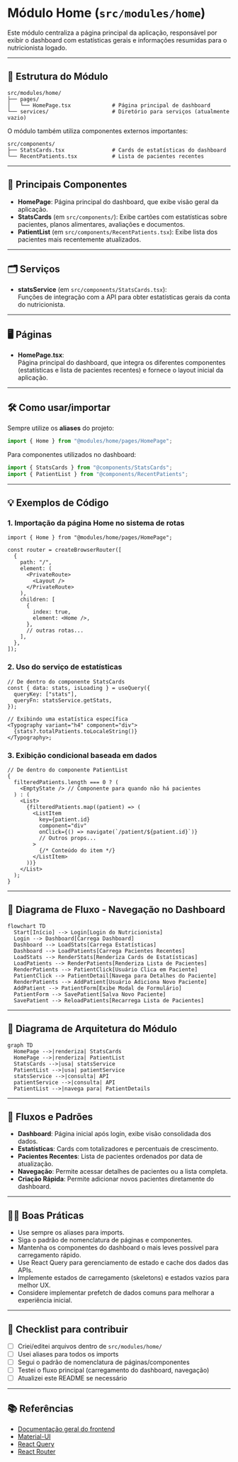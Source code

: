 # Módulo Home (`src/modules/home`)

Este módulo centraliza a página principal da aplicação, responsável por exibir o dashboard com estatísticas gerais e informações resumidas para o nutricionista logado.

---

## 📁 Estrutura do Módulo

```
src/modules/home/
├── pages/
│   └── HomePage.tsx             # Página principal de dashboard
└── services/                    # Diretório para serviços (atualmente vazio)
```

O módulo também utiliza componentes externos importantes:

```
src/components/
├── StatsCards.tsx               # Cards de estatísticas do dashboard
└── RecentPatients.tsx           # Lista de pacientes recentes
```

---

## 🧩 Principais Componentes

- **HomePage**: Página principal do dashboard, que exibe visão geral da aplicação.
- **StatsCards** (em `src/components/`): Exibe cartões com estatísticas sobre pacientes, planos alimentares, avaliações e documentos.
- **PatientList** (em `src/components/RecentPatients.tsx`): Exibe lista dos pacientes mais recentemente atualizados.

---

## 🗂️ Serviços

- **statsService** (em `src/components/StatsCards.tsx`):  
  Funções de integração com a API para obter estatísticas gerais da conta do nutricionista.

---

## 🖥️ Páginas

- **HomePage.tsx**:  
  Página principal do dashboard, que integra os diferentes componentes (estatísticas e lista de pacientes recentes) e fornece o layout inicial da aplicação.

---

## 🛠️ Como usar/importar

Sempre utilize os **aliases** do projeto:

```ts
import { Home } from "@modules/home/pages/HomePage";
```

Para componentes utilizados no dashboard:

```ts
import { StatsCards } from "@components/StatsCards";
import { PatientList } from "@components/RecentPatients";
```

---

## 💡 Exemplos de Código

### 1. Importação da página Home no sistema de rotas

```tsx
import { Home } from "@modules/home/pages/HomePage";

const router = createBrowserRouter([
  {
    path: "/",
    element: (
      <PrivateRoute>
        <Layout />
      </PrivateRoute>
    ),
    children: [
      {
        index: true,
        element: <Home />,
      },
      // outras rotas...
    ],
  },
]);
```

### 2. Uso do serviço de estatísticas

```tsx
// De dentro do componente StatsCards
const { data: stats, isLoading } = useQuery({
  queryKey: ["stats"],
  queryFn: statsService.getStats,
});

// Exibindo uma estatística específica
<Typography variant="h4" component="div">
  {stats?.totalPatients.toLocaleString()}
</Typography>;
```

### 3. Exibição condicional baseada em dados

```tsx
// De dentro do componente PatientList
{
  filteredPatients.length === 0 ? (
    <EmptyState /> // Componente para quando não há pacientes
  ) : (
    <List>
      {filteredPatients.map((patient) => (
        <ListItem
          key={patient.id}
          component="div"
          onClick={() => navigate(`/patient/${patient.id}`)}
          // Outros props...
        >
          {/* Conteúdo do item */}
        </ListItem>
      ))}
    </List>
  );
}
```

---

## 🔎 Diagrama de Fluxo - Navegação no Dashboard

```mermaid
flowchart TD
  Start[Início] --> Login[Login do Nutricionista]
  Login --> Dashboard[Carrega Dashboard]
  Dashboard --> LoadStats[Carrega Estatísticas]
  Dashboard --> LoadPatients[Carrega Pacientes Recentes]
  LoadStats --> RenderStats[Renderiza Cards de Estatísticas]
  LoadPatients --> RenderPatients[Renderiza Lista de Pacientes]
  RenderPatients --> PatientClick[Usuário Clica em Paciente]
  PatientClick --> PatientDetail[Navega para Detalhes do Paciente]
  RenderPatients --> AddPatient[Usuário Adiciona Novo Paciente]
  AddPatient --> PatientForm[Exibe Modal de Formulário]
  PatientForm --> SavePatient[Salva Novo Paciente]
  SavePatient --> ReloadPatients[Recarrega Lista de Pacientes]
```

---

## 🔎 Diagrama de Arquitetura do Módulo

```mermaid
graph TD
  HomePage -->|renderiza| StatsCards
  HomePage -->|renderiza| PatientList
  StatsCards -->|usa| statsService
  PatientList -->|usa| patientService
  statsService -->|consulta| API
  patientService -->|consulta| API
  PatientList -->|navega para| PatientDetails
```

---

## 🚦 Fluxos e Padrões

- **Dashboard**: Página inicial após login, exibe visão consolidada dos dados.
- **Estatísticas**: Cards com totalizadores e percentuais de crescimento.
- **Pacientes Recentes**: Lista de pacientes ordenados por data de atualização.
- **Navegação**: Permite acessar detalhes de pacientes ou a lista completa.
- **Criação Rápida**: Permite adicionar novos pacientes diretamente do dashboard.

---

## 🧑‍💻 Boas Práticas

- Use sempre os aliases para imports.
- Siga o padrão de nomenclatura de páginas e componentes.
- Mantenha os componentes do dashboard o mais leves possível para carregamento rápido.
- Use React Query para gerenciamento de estado e cache dos dados das APIs.
- Implemente estados de carregamento (skeletons) e estados vazios para melhor UX.
- Considere implementar prefetch de dados comuns para melhorar a experiência inicial.

---

## 📝 Checklist para contribuir

- [ ] Criei/editei arquivos dentro de `src/modules/home/`
- [ ] Usei aliases para todos os imports
- [ ] Segui o padrão de nomenclatura de páginas/componentes
- [ ] Testei o fluxo principal (carregamento do dashboard, navegação)
- [ ] Atualizei este README se necessário

---

## 📚 Referências

- [Documentação geral do frontend](../../FRONTEND_DOCUMENTATION.md)
- [Material-UI](https://mui.com/)
- [React Query](https://react-query.tanstack.com/)
- [React Router](https://reactrouter.com/)
